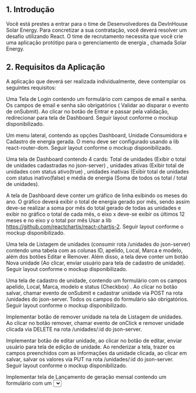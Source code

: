 ## 1. Introdução
Você está prestes a entrar para o time de Desenvolvedores da DevInHouse Solar Energy. Para concretizar a sua contratação, você deverá resolver um desafio utilizando React. O time de recrutamento necessita que você crie uma aplicação protótipo para o gerenciamento de energia , chamada Solar Energy.

## 2. Requisitos da Aplicação
A aplicação que deverá ser realizada individualmente, deve contemplar os seguintes requisitos:

Uma Tela de Login contendo um formulário com campos de email e senha. Os campos de email e senha são obrigatórios ( Validar ao disparar o evento de onSubmit). Ao clicar no botão de Entrar e passar pela validação, redirecionar para tela de Dashboard. Seguir layout conforme o mockup disponibilizado.

Um menu lateral, contendo as opções Dashboard, Unidade Consumidora e Cadastro de energia gerada. O menu deve ser configurado usando a lib react-router-dom. Seguir layout conforme o mockup disponibilizado.

Uma tela de Dashboard contendo 4 cards: Total de unidades (Exibir o total de unidades cadastradas no json-server) , unidades ativas (Exibir total de unidades com status ativo(true) , unidades inativas (Exibir total de unidades com status inativo(false)  e média de energia (Soma de todos os total / total de unidades).

 A tela  de Dashboard deve conter um gráfico de linha exibindo os meses do ano. O gráfico deverá exibir o total de energia gerado por mês, sendo assim deve-se realizar a soma por mês do total gerado de todas as unidades e exibir no gráfico o total de cada mẽs, o eixo x deve-se exibir os últimos 12 meses e no eixo y o total por mês  Usar a lib https://github.com/reactchartjs/react-chartjs-2. Seguir layout conforme o mockup disponibilizado.

Uma tela de Listagem de unidades (consumir rota /unidades do json-server) contendo uma tabela com as colunas ID, apelido, Local, Marca e modelo, além dos botões Editar e Remover. Além disso, a tela deve conter um botão Nova unidade (Ao clicar, enviar usuário para tela de cadastro de unidade). Seguir layout conforme o mockup disponibilizado.

Uma tela de cadastro de unidade, contendo um formulário com os campos apelido, Local, Marca, modelo e status (Checkbox) . Ao clicar no botão salvar, chamar evento de onSubmit e cadastrar unidade via POST na rota /unidades do json-server. Todos os campos do formulário são obrigatórios. Seguir layout conforme o mockup disponibilizado.

Implementar botão de remover unidade na tela de Listagem de unidades. Ao clicar no botão remover, chamar evento de onClick e remover unidade clicada via DELETE na rota /unidades/:id do json-server.

Implementar botão de editar unidade, ao clicar no botão de editar, enviar usuário para tela de edição de unidade. Ao renderizar a tela, trazer os campos preenchidos com as informações da unidade clicada, ao clicar em salvar, salvar os valores via PUT na rota /unidades/:id do json-server. Seguir layout conforme o mockup disponibilizado.

Implementar tela de Lançamento de geração mensal contendo um formulário com um <Select/> (listando como opção as unidades já cadastradas), um campo de data e um campo de total kw gerado (aceita somente números). Ao clicar em salvar, chamar evento de onSubmit e cadastrar valores via POST na rota /geracoes do json-server. 
